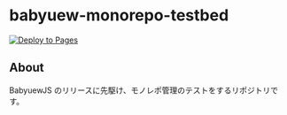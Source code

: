 # babyuew-monorepo-testbed

[![Deploy to Pages](https://github.com/drumath2237/babyuew-monorepo-testbed/actions/workflows/deploy.yml/badge.svg)](https://github.com/drumath2237/babyuew-monorepo-testbed/actions/workflows/deploy.yml)

## About

BabyuewJS のリリースに先駆け、モノレポ管理のテストをするリポジトリです。
